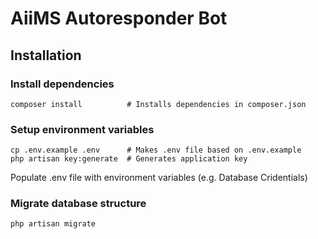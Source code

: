 # AiiMS Autoresponder Bot

## Installation
### Install dependencies
```
composer install          # Installs dependencies in composer.json
```

### Setup environment variables
```
cp .env.example .env      # Makes .env file based on .env.example
php artisan key:generate  # Generates application key
```
Populate .env file with environment variables (e.g. Database Cridentials)

### Migrate database structure
```
php artisan migrate
```
